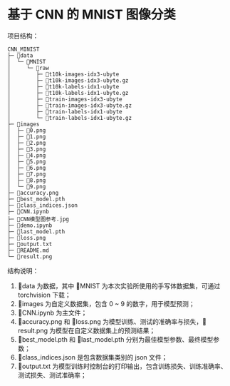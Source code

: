 # 基于 CNN 的 MNIST 图像分类

项目结构：


```
CNN_MINIST
├─ 📁data
│  └─ 📁MNIST
│     └─ 📁raw
│        ├─ 📄t10k-images-idx3-ubyte
│        ├─ 📄t10k-images-idx3-ubyte.gz
│        ├─ 📄t10k-labels-idx1-ubyte
│        ├─ 📄t10k-labels-idx1-ubyte.gz
│        ├─ 📄train-images-idx3-ubyte
│        ├─ 📄train-images-idx3-ubyte.gz
│        ├─ 📄train-labels-idx1-ubyte
│        └─ 📄train-labels-idx1-ubyte.gz
├─ 📁images
│  ├─ 📄0.png
│  ├─ 📄1.png
│  ├─ 📄2.png
│  ├─ 📄3.png
│  ├─ 📄4.png
│  ├─ 📄5.png
│  ├─ 📄6.png
│  ├─ 📄7.png
│  ├─ 📄8.png
│  └─ 📄9.png
├─ 📄accuracy.png
├─ 📄best_model.pth
├─ 📄class_indices.json
├─ 📄CNN.ipynb
├─ 📄CNN模型图参考.jpg
├─ 📄demo.ipynb
├─ 📄last_model.pth
├─ 📄loss.png
├─ 📄output.txt
├─ 📄README.md
└─ 📄result.png
```



结构说明：

1. 📁data 为数据，其中 📁MNIST 为本次实验所使用的手写体数据集，可通过 torchvision 下载；
2. 📁images 为自定义数据集，包含 0 ~ 9 的数字，用于模型预测；
3. 📄CNN.ipynb 为主文件；
4. 📄accuracy.png 和 📄loss.png 为模型训练、测试的准确率与损失，📄result.png 为模型在自定义数据集上的预测结果；
5. 📄best_model.pth 和 📄last_model.pth 分别为最佳模型参数、最终模型参数；
6. 📄class_indices.json 是包含数据集类别的 json 文件；
7. 📄output.txt 为模型训练时控制台的打印输出，包含训练损失、训练准确率、测试损失、测试准确率；


